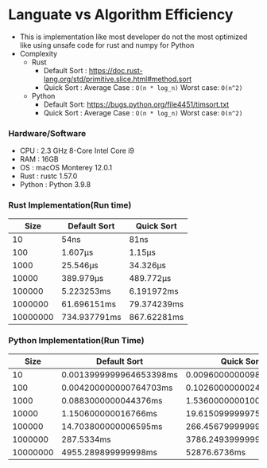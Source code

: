 # Languate vs Algorithm Efficiency
- This is implementation like most developer do not the most optimized like using unsafe code for rust and numpy for Python
- Complexity
  - Rust
    - Default Sort : https://doc.rust-lang.org/std/primitive.slice.html#method.sort
    - Quick Sort : Average Case : ```O(n * log_n)``` Worst case: ```O(n^2)```
  - Python
    - Default Sort: https://bugs.python.org/file4451/timsort.txt
    - Quick Sort : Average Case : ```O(n * log_n)``` Worst case: ```O(n^2)```
### Hardware/Software
- CPU : 2.3 GHz 8-Core Intel Core i9
- RAM : 16GB
- OS : macOS Monterey 12.0.1
- Rust : rustc 1.57.0
- Python : Python 3.9.8

### Rust Implementation(Run time)

| Size     | Default Sort | Quick Sort  |
|----------|--------------|-------------|
| 10       | 54ns         | 81ns        |
| 100      | 1.607µs      | 1.15µs      |
| 1000     | 25.546µs     | 34.326µs    |
| 10000    | 389.979µs    | 489.772µs   |
| 100000   | 5.223253ms   | 6.191972ms  |
| 1000000  | 61.696151ms  | 79.374239ms |
| 10000000 | 734.937791ms | 867.62281ms |

### Python Implementation(Run Time)

| Size     | Default Sort            | Quick Sort             |
|----------|-------------------------|------------------------|
| 10       | 0.0013999999964653398ms | 0.009600000009868381ms |
| 100      | 0.004200000000764703ms  | 0.10260000000243963ms  |
| 1000     | 0.0883000000044376ms    | 1.5360000000100626ms   |
| 10000    | 1.150600000016766ms     | 19.615099999975882ms   |
| 100000   | 14.703800000006595ms    | 266.45679999999174ms   |
| 1000000  | 287.5334ms              | 3786.2493999999997ms   |
| 10000000 | 4955.289899999998ms     | 52876.6736ms           |
